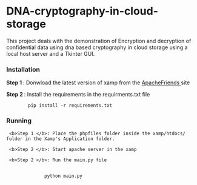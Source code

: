 # DNA-cryptography-in-cloud-storage
This project deals with the demonstration of Encryption and decryption of confidential data using dna based cryptography in cloud storage using a local host server and a Tkinter GUI.



<b><h3>Installation </h3></b>


  <b>Step 1 </b>: Donwload the latest version of xamp from the  <a href="https://www.apachefriends.org/download.html">ApacheFriends </a> site

  <b>Step 2 </b>: Install the requirements in the requirments.txt file 
  
            pip install -r requirements.txt
   
   
   
<b><h3>Running </h3></b>

     <b>Step 1 </b>: Place the phpfiles folder inside the xamp/htdocs/ folder in the Xamp's Application folder.

     <b>Step 2 </b>: Start apache server in the xamp

     <b>Step 2 </b>: Run the main.py file 
     
     
                  python main.py
                  
                  
                  





